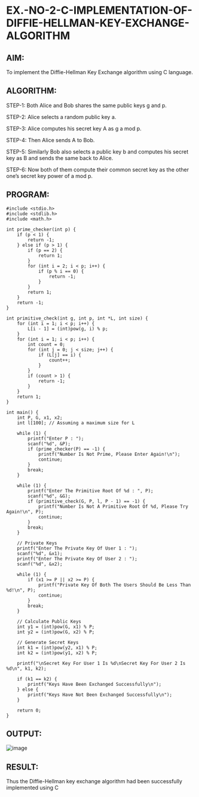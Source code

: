 # EX.-NO-2-C-IMPLEMENTATION-OF-DIFFIE-HELLMAN-KEY-EXCHANGE-ALGORITHM

## AIM:
To implement the Diffie-Hellman Key Exchange algorithm using C language.

## ALGORITHM:
  
  STEP-1: Both Alice and Bob shares the same public keys g and p.
  
  STEP-2: Alice selects a random public key a.
  
  STEP-3: Alice computes his secret key A as g a mod p.
  
  STEP-4: Then Alice sends A to Bob.
  
  STEP-5: Similarly Bob also selects a public key b and computes his secret key as B and sends the same back to Alice.
  
  STEP-6: Now both of them compute their common secret key as the other one’s secret key power of a mod p.
  
## PROGRAM:
```
#include <stdio.h>
#include <stdlib.h>
#include <math.h>

int prime_checker(int p) {
    if (p < 1) {
        return -1;
    } else if (p > 1) {
        if (p == 2) {
            return 1;
        }
        for (int i = 2; i < p; i++) {
            if (p % i == 0) {
                return -1;
            }
        }
        return 1;
    }
    return -1;
}

int primitive_check(int g, int p, int *L, int size) {
    for (int i = 1; i < p; i++) {
        L[i - 1] = (int)pow(g, i) % p;
    }
    for (int i = 1; i < p; i++) {
        int count = 0;
        for (int j = 0; j < size; j++) {
            if (L[j] == i) {
                count++;
            }
        }
        if (count > 1) {
            return -1;
        }
    }
    return 1;
}

int main() {
    int P, G, x1, x2;
    int l[100]; // Assuming a maximum size for L

    while (1) {
        printf("Enter P : ");
        scanf("%d", &P);
        if (prime_checker(P) == -1) {
            printf("Number Is Not Prime, Please Enter Again!\n");
            continue;
        }
        break;
    }

    while (1) {
        printf("Enter The Primitive Root Of %d : ", P);
        scanf("%d", &G);
        if (primitive_check(G, P, l, P - 1) == -1) {
            printf("Number Is Not A Primitive Root Of %d, Please Try Again!\n", P);
            continue;
        }
        break;
    }

    // Private Keys
    printf("Enter The Private Key Of User 1 : ");
    scanf("%d", &x1);
    printf("Enter The Private Key Of User 2 : ");
    scanf("%d", &x2);

    while (1) {
        if (x1 >= P || x2 >= P) {
            printf("Private Key Of Both The Users Should Be Less Than %d!\n", P);
            continue;
        }
        break;
    }

    // Calculate Public Keys
    int y1 = (int)pow(G, x1) % P;
    int y2 = (int)pow(G, x2) % P;

    // Generate Secret Keys
    int k1 = (int)pow(y2, x1) % P;
    int k2 = (int)pow(y1, x2) % P;

    printf("\nSecret Key For User 1 Is %d\nSecret Key For User 2 Is %d\n", k1, k2);

    if (k1 == k2) {
        printf("Keys Have Been Exchanged Successfully\n");
    } else {
        printf("Keys Have Not Been Exchanged Successfully\n");
    }

    return 0;
}

```

## OUTPUT:
![image](https://github.com/user-attachments/assets/63615dd6-2214-4411-a2cb-15cb1c085997)


## RESULT:
  Thus the Diffie-Hellman key exchange algorithm had been successfully implemented using C
